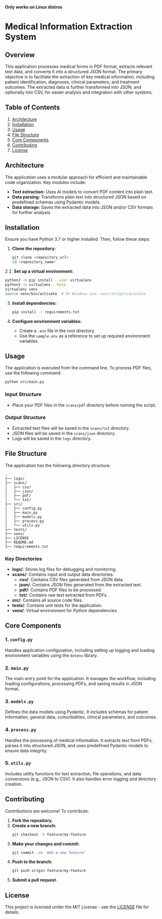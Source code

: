 **Only works on Linux distros**

# Medical Information Extraction System

## Overview
This application processes medical forms in PDF format, extracts relevant text data, and converts it into a structured JSON format. The primary objective is to facilitate the extraction of key medical information, including patient identification, diagnoses, clinical parameters, and treatment outcomes. The extracted data is further transformed into JSON, and optionally into CSV, for easier analysis and integration with other systems.

## Table of Contents
1. [Architecture](#architecture)
2. [Installation](#installation)
3. [Usage](#usage)
4. [File Structure](#file-structure)
5. [Core Components](#core-components)
6. [Contributing](#contributing)
7. [License](#license)

## Architecture
The application uses a modular approach for efficient and maintainable code organization. Key modules include:
- **Text extraction:** Uses AI models to convert PDF content into plain text.
- **Data parsing:** Transforms plain text into structured JSON based on predefined schemas using Pydantic models.
- **Data storage:** Saves the extracted data into JSON and/or CSV formats for further analysis.

## Installation
Ensure you have Python 3.7 or higher installed. Then, follow these steps:

1. **Clone the repository:**
   ```bash
   git clone <repository_url>
   cd <repository_name>
   ```
2
2. **Set up a virtual environment:**
   ```bash
   python3 -m pip install --user virtualenv
   python3 -m virtualenv --help
   virtualenv venv
   source venv/bin/activate  # On Windows use: venv\Scripts\activate
   ```

3. **Install dependencies:**
   ```bash
   pip install -r requirements.txt
   ```

4. **Configure environment variables:**
   - Create a `.env` file in the root directory.
   - Use the `sample.env` as a reference to set up required environment variables.

## Usage
The application is executed from the command line. To process PDF files, use the following command:

```bash
python src/main.py
```

### Input Structure
- Place your PDF files in the `scans/pdf` directory before running the script.

### Output Structure
- Extracted text files will be saved in the `scans/txt` directory.
- JSON files will be saved in the `scans/json` directory.
- Logs will be saved in the `logs` directory.

## File Structure
The application has the following directory structure:

```
.
├── logs/
├── scans/
│   ├── csv/
│   ├── json/
│   ├── pdf/
│   └── txt/
├── src/
│   ├── config.py
│   ├── main.py
│   ├── models.py
│   ├── process.py
│   └── utils.py
├── tests/
├── venv/
├── LICENSE
├── README.md
├── requirements.txt
```

### Key Directories
- **logs/**: Stores log files for debugging and monitoring.
- **scans/**: Contains input and output data directories.
  - **csv/**: Contains CSV files generated from JSON data.
  - **json/**: Contains JSON files generated from the extracted text.
  - **pdf/**: Contains PDF files to be processed.
  - **txt/**: Contains raw text extracted from PDFs.
- **src/**: Contains all source code files.
- **tests/**: Contains unit tests for the application.
- **venv/**: Virtual environment for Python dependencies.

## Core Components
### 1. `config.py`
Handles application configuration, including setting up logging and loading environment variables using the `dotenv` library.

### 2. `main.py`
The main entry point for the application. It manages the workflow, including loading configurations, processing PDFs, and saving results in JSON format.

### 3. `models.py`
Defines the data models using Pydantic. It includes schemas for patient information, general data, comorbidities, clinical parameters, and outcomes.

### 4. `process.py`
Handles the processing of medical information. It extracts text from PDFs, parses it into structured JSON, and uses predefined Pydantic models to ensure data integrity.

### 5. `utils.py`
Includes utility functions for text extraction, file operations, and data conversions (e.g., JSON to CSV). It also handles error logging and directory creation.

## Contributing
Contributions are welcome! To contribute:

1. **Fork the repository.**
2. **Create a new branch:**
   ```bash
   git checkout -b feature/my-feature
   ```
3. **Make your changes and commit:**
   ```bash
   git commit -am 'Add a new feature'
   ```
4. **Push to the branch:**
   ```bash
   git push origin feature/my-feature
   ```
5. **Submit a pull request.**
   


## License
This project is licensed under the MIT License - see the [LICENSE](LICENSE) file for details.
